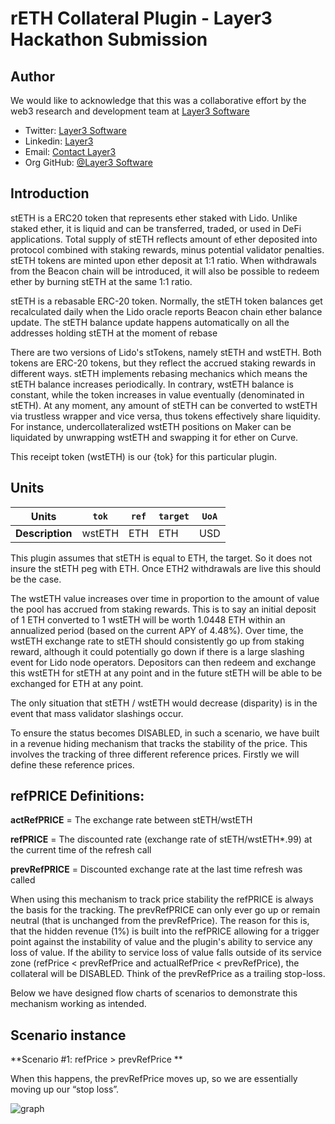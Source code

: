 # rETH Collateral Plugin - Layer3 Hackathon Submission



## Author

We would like to acknowledge that this was a collaborative effort by  the web3 research and development team at [Layer3 Software](https://www.layer3.software/) 

- Twitter: [Layer3 Software](https://twitter.com/Layer3Software)
- Linkedin: [Layer3](https://www.linkedin.com/company/layer-3/) 
- Email: [Contact Layer3](contact@layer3.software) 
- Org GitHub: [@Layer3 Software](https://github.com/Layer3-Software)

## Introduction

stETH is a ERC20 token that represents ether staked with Lido. Unlike staked ether, it is liquid and can be transferred, traded, or used in DeFi applications. Total supply of stETH reflects amount of ether deposited into protocol combined with staking rewards, minus potential validator penalties. stETH tokens are minted upon ether deposit at 1:1 ratio. When withdrawals from the Beacon chain will be introduced, it will also be possible to redeem ether by burning stETH at the same 1:1 ratio.

stETH is a rebasable ERC-20 token. Normally, the stETH token balances get recalculated daily when the Lido oracle reports Beacon chain ether balance update. The stETH balance update happens automatically on all the addresses holding stETH at the moment of rebase

There are two versions of Lido's stTokens, namely stETH and wstETH. Both tokens are ERC-20 tokens, but they reflect the accrued staking rewards in different ways. stETH implements rebasing mechanics which means the stETH balance increases periodically. In contrary, wstETH balance is constant, while the token increases in value eventually (denominated in stETH). At any moment, any amount of stETH can be converted to wstETH via trustless wrapper and vice versa, thus tokens effectively share liquidity. For instance, undercollateralized wstETH positions on Maker can be liquidated by unwrapping wstETH and swapping it for ether on Curve.

This receipt token (wstETH) is our {tok} for this particular plugin. 

## Units
| **Units**       | `tok`      | `ref`                                                   | `target` | `UoA` |
|-----------------|------------|---------------------------------------------------------|----------|-------|
| **Description** | wstETH | ETH  | ETH | USD   |


This plugin assumes that stETH is equal to ETH, the target. So it does not insure the stETH peg with ETH. Once ETH2 withdrawals are live this should be the case. 

The wstETH value increases over time in proportion to the amount of value the pool has accrued from staking rewards. This is to say an initial deposit of 1 ETH converted to 1 wstETH will be worth 1.0448 ETH within an annualized period (based on the current APY of 4.48%). Over time, the wstETH exchange rate to stETH should consistently go up from staking reward, although it could potentially go down if there is a large slashing event for Lido node operators. Depositors can then redeem and exchange this wstETH for stETH at any point and in the future stETH will be able to be exchanged for ETH at any point.

The only situation that stETH / wstETH would decrease (disparity) is in the event that mass validator slashings occur. 


To ensure the status becomes DISABLED, in such a scenario, we have built in a revenue hiding mechanism that tracks the stability of the price. This involves the tracking of three different reference prices. Firstly we will define these reference prices. 

## refPRICE Definitions: 

**actRefPRICE** = The exchange rate between stETH/wstETH

**refPRICE** = The discounted rate (exchange rate of stETH/wstETH*.99) at the current time of the refresh call

**prevRefPRICE** = Discounted exchange rate at the last time refresh was called 

When using this mechanism to track price stability the refPRICE is always the basis for the tracking. The prevRefPRICE can only ever go up or remain neutral (that is unchanged from the prevRefPrice). The reason for this is, that the hidden revenue (1%) is built into the refPRICE allowing for a trigger point against the instability of value and the plugin's ability to service any loss of value. If the ability to service loss of value falls outside of its service zone (refPrice < prevRefPrice and actualRefPrice < prevRefPrice), the collateral will be DISABLED. Think of the prevRefPrice as a trailing stop-loss. 

Below we have designed flow charts of scenarios to demonstrate this mechanism working as intended. 

## Scenario instance


**Scenario #1: refPrice > prevRefPrice ** 


When this happens, the prevRefPrice moves up, so we are essentially moving up our “stop loss”.

![graph](https://i.imgur.com/BZlHdju.png)



